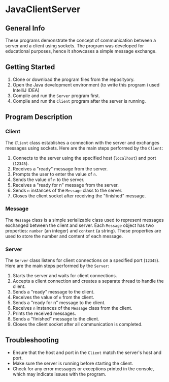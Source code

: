 # JavaClientServer
## General Info
These programs demonstrate the concept of communication between a server and a client using sockets. 
The program was developed for educational purposes, hence it showcases a simple message exchange.

## Getting Started
1. Clone or download the program files from the reposityory.
2. Open the Java development environment (to write this program i used IntelliJ IDEA)
3. Compile and run the `Server` program first.
4. Compile and run the `Client` program after the server is running.

## Program Description
### Client
The `Client` class establishes a connection with the server and exchanges messages using sockets. Here are the main steps performed by the `Client`:

1. Connects to the server using the specified host (`localhost`) and port (`12345`).
2. Receives a "ready" message from the server.
3. Prompts the user to enter the value of `n`.
4. Sends the value of `n` to the server.
5. Receives a "ready for n" message from the server.
6. Sends `n` instances of the `Message` class to the server.
7. Closes the client socket after receiving the "finished" message.

### Message
The `Message` class is a simple serializable class used to represent messages exchanged between the client and server. 
Each `Message` object has two properties: `number` (an integer) and `content` (a string). 
These properties are used to store the number and content of each message.

### Server
The `Server` class listens for client connections on a specified port (`12345`). Here are the main steps performed by the `Server`:

1. Starts the server and waits for client connections.
2. Accepts a client connection and creates a separate thread to handle the client.
3. Sends a "ready" message to the client.
4. Receives the value of `n` from the client.
5. Sends a "ready for n" message to the client.
6. Receives `n` instances of the `Message` class from the client.
7. Prints the received messages.
8. Sends a "finished" message to the client.
9. Closes the client socket after all communication is completed.

## Troubleshooting
- Ensure that the host and port in the `Client` match the server's host and port.
- Make sure the server is running before starting the client.
- Check for any error messages or exceptions printed in the console, which may indicate issues with the program.
